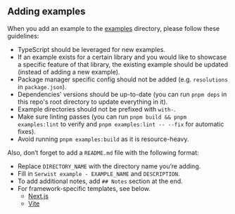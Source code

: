 ## Adding examples

When you add an example to the [examples](https://gitlab.com/serwist/serwist/tree/main/examples) directory, please follow these guidelines:

- TypeScript should be leveraged for new examples.
- If an example exists for a certain library and you would like to showcase a specific feature of that library, the existing example should be updated (instead of adding a new example).
- Package manager specific config should not be added (e.g. `resolutions` in `package.json`).
- Dependencies' versions should be up-to-date (you can run `pnpm deps` in this repo's root directory to update everything in it).
- Example directories should not be prefixed with `with-`.
- Make sure linting passes (you can run `pnpm build && pnpm examples:lint` to verify and `pnpm examples:lint -- --fix` for automatic fixes).
- Avoid running `pnpm examples:build` as it is resource-heavy.

Also, don’t forget to add a `README.md` file with the following format:

- Replace `DIRECTORY_NAME` with the directory name you’re adding.
- Fill in `Serwist example - EXAMPLE_NAME` and `DESCRIPTION`.
- To add additional notes, add `## Notes` section at the end.
- For framework-specific templates, see below.
  - [Next.js](./adding-examples-next.md)
  - [Vite](./adding-examples-vite.md)
